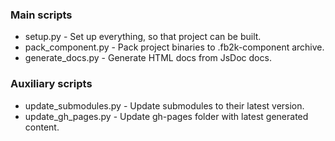 ### Main scripts
- setup.py - Set up everything, so that project can be built.
- pack_component.py - Pack project binaries to .fb2k-component archive.
- generate_docs.py - Generate HTML docs from JsDoc docs.

### Auxiliary scripts
- update_submodules.py - Update submodules to their latest version.
- update_gh_pages.py - Update gh-pages folder with latest generated content.
